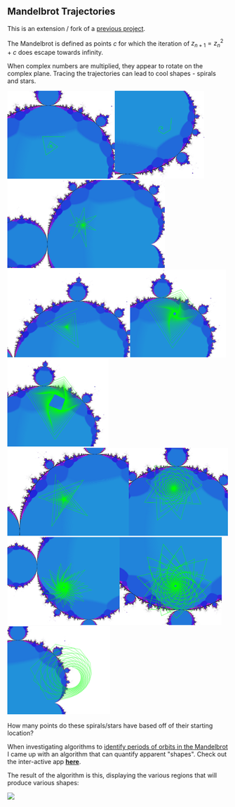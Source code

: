 ## Mandelbrot Trajectories

This is an extension / fork of a [previous project][orbits].

The Mandelbrot is defined as points $c$ for which the iteration of $z_{n+1} = z_{n}^2 + c$ does
escape towards infinity.

When complex numbers are multiplied, they appear to rotate on the complex plane. Tracing the
trajectories can lead to cool shapes - spirals and stars.

<img height="200" src="screenshots/1.png"><img height="200" src="screenshots/1 a.png"><img height="200" src="screenshots/1 b.png"><img height="200" src="screenshots/3.png"><img height="200" src="screenshots/4.png"><img height="200" src="screenshots/4 a.png"><img height="200" src="screenshots/5.png"><img height="200" src="screenshots/10.png"><img height="200" src="screenshots/12.png"><img height="200" src="screenshots/13.png"><img height="200" src="screenshots/circle.png">

How many points do these spirals/stars have based off of their starting location?

When investigating algorithms to [identify periods of orbits in the Mandelbrot][orbits] I came up
with an algorithm that can quantify apparent "shapes". Check out the inter-active app
[**here**][app].

[orbits]: https://github.com/jeremy-rifkin/mandelbrot-orbits
[app]: https://rifkin.dev/projects/mandelbrot-trajectories/

The result of the algorithm is this, displaying the various regions that will produce various
shapes:

![](gui-dist/render.png)
